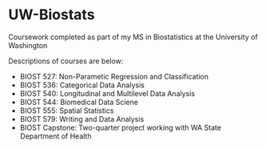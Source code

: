 # UW-Biostats
Coursework completed as part of my MS in Biostatistics at the University of Washington

Descriptions of courses are below:
* BIOST 527: Non-Parametic Regression and Classification
* BIOST 536: Categorical Data Analysis
* BIOST 540: Longitudinal and Multilevel Data Analysis
* BIOST 544: Biomedical Data Sciene
* BIOST 555: Spatial Statistics
* BIOST 579: Writing and Data Analysis
* BIOST Capstone: Two-quarter project working with WA State Department of Health
